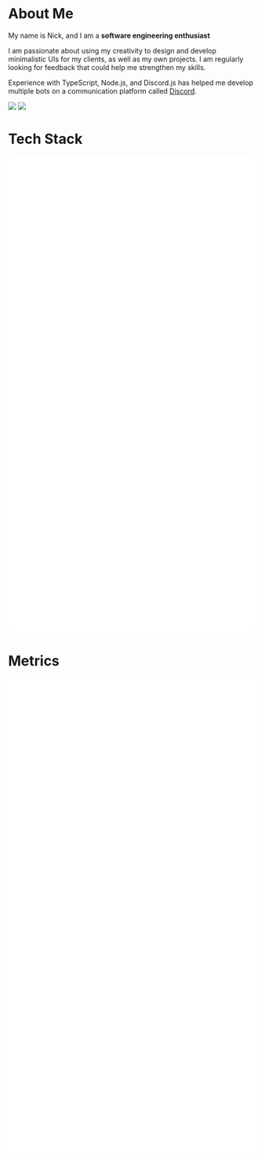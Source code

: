 # About Me
My name is Nick, and I am a **software engineering enthusiast**

I am passionate about using my creativity to design and develop minimalistic UIs for my clients, as well as my own projects. I am regularly looking for feedback that could help me strengthen my skills.

Experience with TypeScript, Node.js, and Discord.js has helped me develop multiple bots on a communication platform called [Discord](https://discord.com/).

[![](https://skillicons.dev/icons?i=stackoverflow)](https://stackoverflow.com/users/19244184)
[![](https://skillicons.dev/icons?i=discord)](https://discord.com/users/556206370429599755)

# Tech Stack
<picture>
  <img src="/github-metrics.svg" alt="Metrics" draggable="false">
</picture>

# Metrics

![Metrics](https://github.com/Archasion/Archasion/blob/main/github-metrics.svg)
